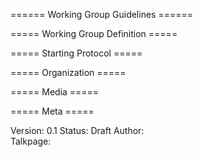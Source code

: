 ====== Working Group Guidelines ======

===== Working Group Definition =====

===== Starting Protocol =====


===== Organization =====


===== Media =====


===== Meta =====

Version: 0.1
Status: Draft
Author:  
Talkpage: 